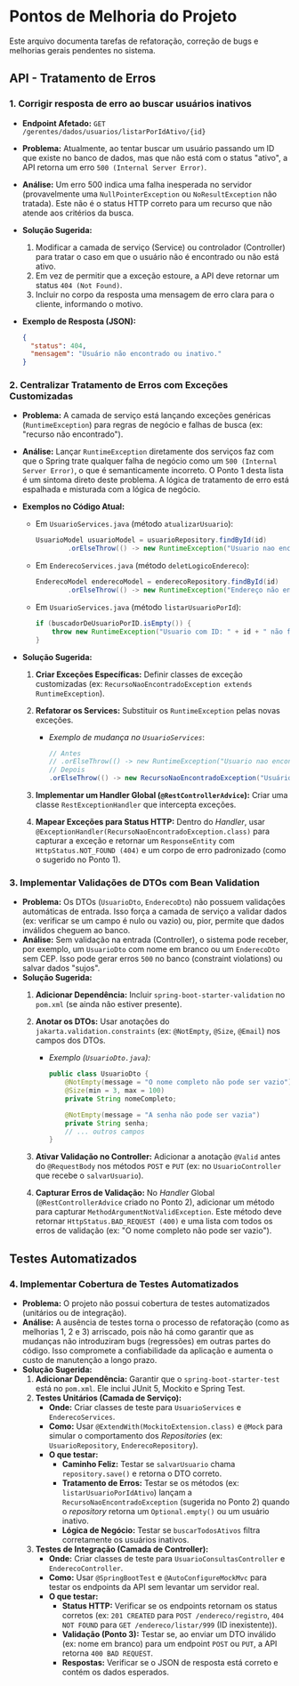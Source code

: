 # Pontos de Melhoria do Projeto

Este arquivo documenta tarefas de refatoração, correção de bugs e melhorias gerais pendentes no sistema.

## API - Tratamento de Erros

### 1. Corrigir resposta de erro ao buscar usuários inativos

- **Endpoint Afetado:** `GET /gerentes/dados/usuarios/listarPorIdAtivo/{id}`
- **Problema:** Atualmente, ao tentar buscar um usuário passando um ID que existe no banco de dados, mas que não está com o status "ativo", a API retorna um erro `500 (Internal Server Error)`.
- **Análise:** Um erro 500 indica uma falha inesperada no servidor (provavelmente uma `NullPointerException` ou `NoResultException` não tratada). Este não é o status HTTP correto para um recurso que não atende aos critérios da busca.
- **Solução Sugerida:**
    1.  Modificar a camada de serviço (Service) ou controlador (Controller) para tratar o caso em que o usuário não é encontrado ou não está ativo.
    2.  Em vez de permitir que a exceção estoure, a API deve retornar um status `404 (Not Found)`.
    3.  Incluir no corpo da resposta uma mensagem de erro clara para o cliente, informando o motivo.

- **Exemplo de Resposta (JSON):**
    ```json
    {
      "status": 404,
      "mensagem": "Usuário não encontrado ou inativo."
    }
    ```


### 2. Centralizar Tratamento de Erros com Exceções Customizadas

- **Problema:** A camada de serviço está lançando exceções genéricas (`RuntimeException`) para regras de negócio e falhas de busca (ex: "recurso não encontrado").
- **Análise:** Lançar `RuntimeException` diretamente dos serviços faz com que o Spring trate qualquer falha de negócio como um `500 (Internal Server Error)`, o que é semanticamente incorreto. O Ponto 1 desta lista é um sintoma direto deste problema. A lógica de tratamento de erro está espalhada e misturada com a lógica de negócio.
- **Exemplos no Código Atual:**
    - Em `UsuarioServices.java` (método `atualizarUsuario`):
      ```java
      UsuarioModel usuarioModel = usuarioRepository.findById(id)
              .orElseThrow(() -> new RuntimeException("Usuario nao encontrado"));
      ```

    - Em `EnderecoServices.java` (método `deletLogicoEndereco`):
      ```java
      EnderecoModel enderecoModel = enderecoRepository.findById(id)
              .orElseThrow(() -> new RuntimeException("Endereço não encontrado"));
      ```

    - Em `UsuarioServices.java` (método `listarUsuarioPorId`):
      ```java
      if (buscadorDeUsuarioPorID.isEmpty()) {
          throw new RuntimeException("Usuario com ID: " + id + " não foi encontrado");
      }
      ```

- **Solução Sugerida:**
    1.  **Criar Exceções Específicas:** Definir classes de exceção customizadas (ex: `RecursoNaoEncontradoException extends RuntimeException`).
    2.  **Refatorar os Services:** Substituir os `RuntimeException` pelas novas exceções.
        - *Exemplo de mudança no `UsuarioServices`*:
          ```java
          // Antes
          // .orElseThrow(() -> new RuntimeException("Usuario nao encontrado"));
          // Depois
          .orElseThrow(() -> new RecursoNaoEncontradoException("Usuário com ID: " + id + " não encontrado"));
          ```

    3.  **Implementar um Handler Global (`@RestControllerAdvice`):** Criar uma classe `RestExceptionHandler` que intercepta exceções.
    4.  **Mapear Exceções para Status HTTP:** Dentro do *Handler*, usar `@ExceptionHandler(RecursoNaoEncontradoException.class)` para capturar a exceção e retornar um `ResponseEntity` com `HttpStatus.NOT_FOUND (404)` e um corpo de erro padronizado (como o sugerido no Ponto 1).

### 3. Implementar Validações de DTOs com Bean Validation

- **Problema:** Os DTOs (`UsuarioDto`, `EnderecoDto`) não possuem validações automáticas de entrada. Isso força a camada de serviço a validar dados (ex: verificar se um campo é nulo ou vazio) ou, pior, permite que dados inválidos cheguem ao banco.
- **Análise:** Sem validação na entrada (Controller), o sistema pode receber, por exemplo, um `UsuarioDto` com nome em branco ou um `EnderecoDto` sem CEP. Isso pode gerar erros `500` no banco (constraint violations) ou salvar dados "sujos".
- **Solução Sugerida:**
    1.  **Adicionar Dependência:** Incluir `spring-boot-starter-validation` no `pom.xml` (se ainda não estiver presente).
    2.  **Anotar os DTOs:** Usar anotações do `jakarta.validation.constraints` (ex: `@NotEmpty`, `@Size`, `@Email`) nos campos dos DTOs.
        - *Exemplo (`UsuarioDto.java`):*
          ```java
          public class UsuarioDto {
              @NotEmpty(message = "O nome completo não pode ser vazio")
              @Size(min = 3, max = 100)
              private String nomeCompleto;

              @NotEmpty(message = "A senha não pode ser vazia")
              private String senha;
              // ... outros campos
          }
          ```

    3.  **Ativar Validação no Controller:** Adicionar a anotação `@Valid` antes do `@RequestBody` nos métodos `POST` e `PUT` (ex: no `UsuarioController` que recebe o `salvarUsuario`).
    4.  **Capturar Erros de Validação:** No *Handler* Global (`@RestControllerAdvice` criado no Ponto 2), adicionar um método para capturar `MethodArgumentNotValidException`. Este método deve retornar `HttpStatus.BAD_REQUEST (400)` e uma lista com todos os erros de validação (ex: "O nome completo não pode ser vazio").

## Testes Automatizados

### 4. Implementar Cobertura de Testes Automatizados

- **Problema:** O projeto não possui cobertura de testes automatizados (unitários ou de integração).
- **Análise:** A ausência de testes torna o processo de refatoração (como as melhorias 1, 2 e 3) arriscado, pois não há como garantir que as mudanças não introduziram bugs (regressões) em outras partes do código. Isso compromete a confiabilidade da aplicação e aumenta o custo de manutenção a longo prazo.
- **Solução Sugerida:**
    1.  **Adicionar Dependência:** Garantir que o `spring-boot-starter-test` está no `pom.xml`. Ele inclui JUnit 5, Mockito e Spring Test.
    2.  **Testes Unitários (Camada de Serviço):**
        * **Onde:** Criar classes de teste para `UsuarioServices` e `EnderecoServices`.
        * **Como:** Usar `@ExtendWith(MockitoExtension.class)` e `@Mock` para simular o comportamento dos *Repositories* (ex: `UsuarioRepository`, `EnderecoRepository`).
        * **O que testar:**
            * **Caminho Feliz:** Testar se `salvarUsuario` chama `repository.save()` e retorna o DTO correto.
            * **Tratamento de Erros:** Testar se os métodos (ex: `listarUsuarioPorIdAtivo`) lançam a `RecursoNaoEncontradoException` (sugerida no Ponto 2) quando o *repository* retorna um `Optional.empty()` ou um usuário inativo.
            * **Lógica de Negócio:** Testar se `buscarTodosAtivos` filtra corretamente os usuários inativos.
    3.  **Testes de Integração (Camada de Controller):**
        * **Onde:** Criar classes de teste para `UsuarioConsultasController` e `EnderecoController`.
        * **Como:** Usar `@SpringBootTest` e `@AutoConfigureMockMvc` para testar os endpoints da API sem levantar um servidor real.
        * **O que testar:**
            * **Status HTTP:** Verificar se os endpoints retornam os status corretos (ex: `201 CREATED` para `POST /endereco/registro`, `404 NOT FOUND` para `GET /endereco/listar/999` (ID inexistente)).
            * **Validação (Ponto 3):** Testar se, ao enviar um DTO inválido (ex: nome em branco) para um endpoint `POST` ou `PUT`, a API retorna `400 BAD REQUEST`.
            * **Respostas:** Verificar se o JSON de resposta está correto e contém os dados esperados.